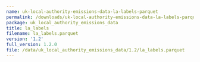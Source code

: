 ```yaml
---
name: uk-local-authority-emissions-data-la-labels-parquet
permalink: /downloads/uk-local-authority-emissions-data-la-labels-parquet/1_2
package: uk_local_authority_emissions_data
title: la_labels
filename: la_labels.parquet
version: '1.2'
full_version: 1.2.0
file: /data/uk_local_authority_emissions_data/1.2/la_labels.parquet
---
```

